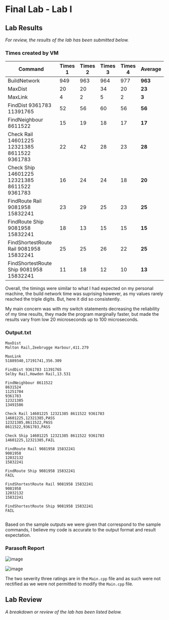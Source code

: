 # Final Lab - Lab I

## Lab Results
*For review, the results of the lab has been submitted below.*

### Times created by VM
| Command | Times 1 | Times 2 | Times 3 | Times 4 | Average |
|---------|---------|---------|---------|---------|---------|
|BuildNetwork|949|963|964|977|**963**|
|MaxDist|20|20|34|20|**23**|
|MaxLink|4|2|5|2|**3**|
|FindDist 9361783 11391765|52|56|60|56|**56**|
|FindNeighbour 8611522|15|19|18|17|**17**|
|Check Rail 14601225 12321385 8611522 9361783|22|42|28|23|**28**|
|Check Ship 14601225 12321385 8611522 9361783|16|24|24|18|**20**|
|FindRoute Rail 9081958 15832241|23|29|25|23|**25**|
|FindRoute Ship 9081958 15832241|18|13|15|15|**15**|
|FindShortestRoute Rail 9081958 15832241|25|25|26|22|**25**|
|FindShortestRoute Ship 9081958 15832241|11|18|12|10|**13**|

Overall, the timings were similar to what I had expected on my personal machine, the build network time was suprising however, as my values rarely reached the triple digits. But, here it did so consistently.

My main concern was with my switch statements decreasing the reliability of my time results, they made the program marginally faster, but made the results vary from low 20 microseconds up to 100 microseconds.

### Output.txt
```
MaxDist
Malton Rail,Zeebrugge Harbour,411.279

MaxLink
51889340,17191741,356.309

FindDist 9361783 11391765
Selby Rail,Howden Rail,13.531

FindNeighbour 8611522
8631524
11251704
9361783
12321385
13491586

Check Rail 14601225 12321385 8611522 9361783 
14601225,12321385,PASS
12321385,8611522,PASS
8611522,9361783,PASS

Check Ship 14601225 12321385 8611522 9361783 
14601225,12321385,FAIL

FindRoute Rail 9081958 15832241
9081958
12032132
15832241

FindRoute Ship 9081958 15832241
FAIL

FindShortestRoute Rail 9081958 15832241
9081958
12032132
15832241

FindShortestRoute Ship 9081958 15832241
FAIL


```

Based on the sample outputs we were given that correspond to the sample commands, I believe my code is accurate to the output format and result expectation.

### Parasoft Report
![image](https://github.com/TheOtherRealMesteven/Lab-Book/assets/115008465/92726c94-7557-47ed-8839-605923c0ce92)

![image](https://github.com/TheOtherRealMesteven/Lab-Book/assets/115008465/f8537843-235a-4c24-962f-211313394b58)

The two severity three ratings are in the `Main.cpp` file and as such were not rectified as we were not permitted to modify the `Main.cpp` file.

## Lab Review
*A breakdown or review of the lab has been listed below.*
